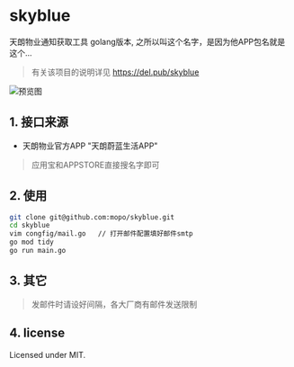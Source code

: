 skyblue
=====
天朗物业通知获取工具 golang版本, 之所以叫这个名字，是因为他APP包名就是这个...

> 有关该项目的说明详见 https://del.pub/skyblue

![预览图](https://raw.githubusercontent.com/mopo/bluesky/master/preview.png)

## 1. 接口来源

* 天朗物业官方APP "天朗蔚蓝生活APP"
> 应用宝和APPSTORE直接搜名字即可

## 2. 使用
```bash
git clone git@github.com:mopo/skyblue.git
cd skyblue
vim congfig/mail.go   // 打开邮件配置填好邮件smtp
go mod tidy
go run main.go
```

## 3. 其它
> 发邮件时请设好间隔，各大厂商有邮件发送限制

## 4. license
Licensed under MIT.
